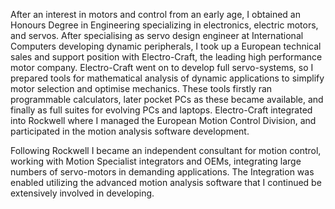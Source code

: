 After an interest in motors and control from an early age, I obtained an Honours Degree in Engineering specializing in electronics, electric motors, and servos. After specialising as servo design engineer at International Computers developing dynamic peripherals, I took up a European technical sales and support position with Electro-Craft, the leading high performance motor company.  Electro-Craft went on to develop full servo-systems, so I prepared tools for mathematical analysis of dynamic applications to simplify motor selection and optimise mechanics. These tools firstly ran programmable calculators, later pocket PCs as these became available, and finally as full suites for evolving PCs and laptops.  Electro-Craft integrated into Rockwell where I managed the European Motion Control Division, and participated in the motion analysis software development.

Following Rockwell I became an independent consultant for motion control, working with Motion Specialist integrators and OEMs, integrating large numbers of servo-motors in demanding applications.  The Integration was enabled utilizing the advanced motion analysis software that I continued be extensively involved in developing.